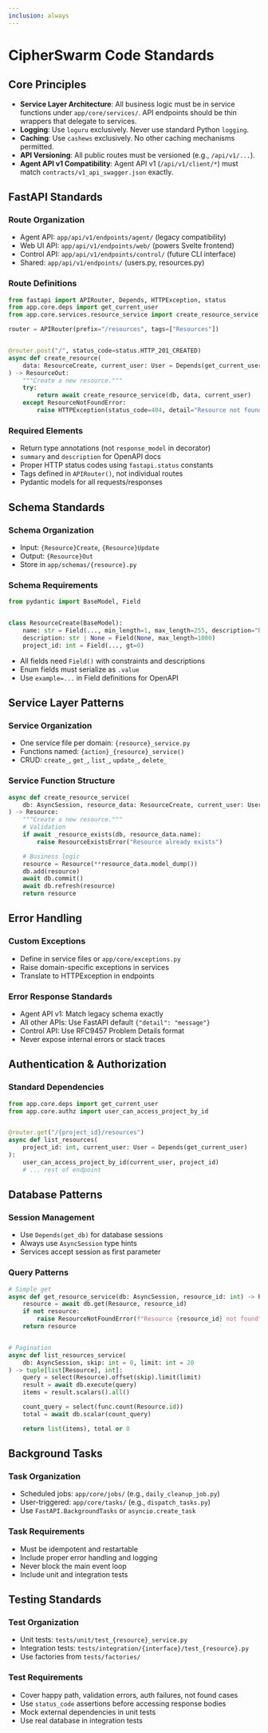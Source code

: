 ```yaml
---
inclusion: always
---
```


# CipherSwarm Code Standards

## Core Principles

- **Service Layer Architecture**: All business logic must be in service functions under `app/core/services/`. API endpoints should be thin wrappers that delegate to services.
- **Logging**: Use `loguru` exclusively. Never use standard Python `logging`.
- **Caching**: Use `cashews` exclusively. No other caching mechanisms permitted.
- **API Versioning**: All public routes must be versioned (e.g., `/api/v1/...`).
- **Agent API v1 Compatibility**: Agent API v1 (`/api/v1/client/*`) must match `contracts/v1_api_swagger.json` exactly.

## FastAPI Standards

### Route Organization

- Agent API: `app/api/v1/endpoints/agent/` (legacy compatibility)
- Web UI API: `app/api/v1/endpoints/web/` (powers Svelte frontend)
- Control API: `app/api/v1/endpoints/control/` (future CLI interface)
- Shared: `app/api/v1/endpoints/` (users.py, resources.py)

### Route Definitions

```python
from fastapi import APIRouter, Depends, HTTPException, status
from app.core.deps import get_current_user
from app.core.services.resource_service import create_resource_service

router = APIRouter(prefix="/resources", tags=["Resources"])


@router.post("/", status_code=status.HTTP_201_CREATED)
async def create_resource(
    data: ResourceCreate, current_user: User = Depends(get_current_user)
) -> ResourceOut:
    """Create a new resource."""
    try:
        return await create_resource_service(db, data, current_user)
    except ResourceNotFoundError:
        raise HTTPException(status_code=404, detail="Resource not found")
```

### Required Elements

- Return type annotations (not `response_model` in decorator)
- `summary` and `description` for OpenAPI docs
- Proper HTTP status codes using `fastapi.status` constants
- Tags defined in `APIRouter()`, not individual routes
- Pydantic models for all requests/responses

## Schema Standards

### Schema Organization

- Input: `{Resource}Create`, `{Resource}Update`
- Output: `{Resource}Out`
- Store in `app/schemas/{resource}.py`

### Schema Requirements

```python
from pydantic import BaseModel, Field


class ResourceCreate(BaseModel):
    name: str = Field(..., min_length=1, max_length=255, description="Resource name")
    description: str | None = Field(None, max_length=1000)
    project_id: int = Field(..., gt=0)
```

- All fields need `Field()` with constraints and descriptions
- Enum fields must serialize as `.value`
- Use `example=...` in Field definitions for OpenAPI

## Service Layer Patterns

### Service Organization

- One service file per domain: `{resource}_service.py`
- Functions named: `{action}_{resource}_service()`
- CRUD: `create_`, `get_`, `list_`, `update_`, `delete_`

### Service Function Structure

```python
async def create_resource_service(
    db: AsyncSession, resource_data: ResourceCreate, current_user: User
) -> Resource:
    """Create a new resource."""
    # Validation
    if await _resource_exists(db, resource_data.name):
        raise ResourceExistsError("Resource already exists")

    # Business logic
    resource = Resource(**resource_data.model_dump())
    db.add(resource)
    await db.commit()
    await db.refresh(resource)
    return resource
```

## Error Handling

### Custom Exceptions

- Define in service files or `app/core/exceptions.py`
- Raise domain-specific exceptions in services
- Translate to HTTPException in endpoints

### Error Response Standards

- Agent API v1: Match legacy schema exactly
- All other APIs: Use FastAPI default `{"detail": "message"}`
- Control API: Use RFC9457 Problem Details format
- Never expose internal errors or stack traces

## Authentication & Authorization

### Standard Dependencies

```python
from app.core.deps import get_current_user
from app.core.authz import user_can_access_project_by_id


@router.get("/{project_id}/resources")
async def list_resources(
    project_id: int, current_user: User = Depends(get_current_user)
):
    user_can_access_project_by_id(current_user, project_id)
    # ... rest of endpoint
```

## Database Patterns

### Session Management

- Use `Depends(get_db)` for database sessions
- Always use `AsyncSession` type hints
- Services accept session as first parameter

### Query Patterns

```python
# Simple get
async def get_resource_service(db: AsyncSession, resource_id: int) -> Resource:
    resource = await db.get(Resource, resource_id)
    if not resource:
        raise ResourceNotFoundError(f"Resource {resource_id} not found")
    return resource


# Pagination
async def list_resources_service(
    db: AsyncSession, skip: int = 0, limit: int = 20
) -> tuple[list[Resource], int]:
    query = select(Resource).offset(skip).limit(limit)
    result = await db.execute(query)
    items = result.scalars().all()

    count_query = select(func.count(Resource.id))
    total = await db.scalar(count_query)

    return list(items), total or 0
```

## Background Tasks

### Task Organization

- Scheduled jobs: `app/core/jobs/` (e.g., `daily_cleanup_job.py`)
- User-triggered: `app/core/tasks/` (e.g., `dispatch_tasks.py`)
- Use `FastAPI.BackgroundTasks` or `asyncio.create_task`

### Task Requirements

- Must be idempotent and restartable
- Include proper error handling and logging
- Never block the main event loop
- Include unit and integration tests

## Testing Standards

### Test Organization

- Unit tests: `tests/unit/test_{resource}_service.py`
- Integration tests: `tests/integration/{interface}/test_{resource}.py`
- Use factories from `tests/factories/`

### Test Requirements

- Cover happy path, validation errors, auth failures, not found cases
- Use `status_code` assertions before accessing response bodies
- Mock external dependencies in unit tests
- Use real database in integration tests
